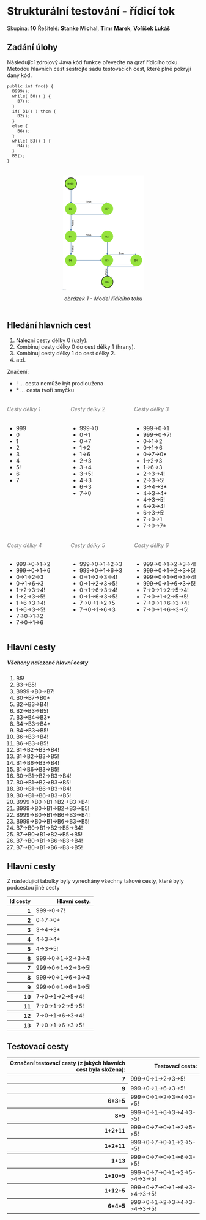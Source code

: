 <style>
h6 {
		color: #777777;
}
.labeled-img {
  text-align: center;
  padding: 20px;

}
.labeled-img .label {
  font-size: 100%;
  font-style: italic;
}
.labeled-img img {
  max-width: 50%;
  display: block;
  margin: 0px auto;
  margin-bottom: 1em;
}
.centered-box {
  margin: 0px auto;
}
</style>

<h1>Strukturální testování - řídicí tok</h1>
Skupina: <strong>10</strong>
Řešitelé: <strong>Stanke Michal</strong>, <strong>Timr Marek</strong>, <strong>Voříšek Lukáš</strong>

<h2>Zadání úlohy</h2>
<p>Následující zdrojový Java kód funkce převeďte na graf řídicího toku. Metodou
hlavních cest sestrojte sadu testovacích cest, které plně pokryjí daný kód.</p>

<pre style="font-size: .8em">
public int fnc() {
  B999();
  while( B0() ) {
    B7();
  }
  if( B1() ) then {
    B2();
  }
  else {
    B6();
  }
  while( B3() ) {
    B4();
  }
  B5();
}
</pre>

<div class="labeled-img">
  <img src="graph.png" style="max-height: 300px;" />
  <span class="label">obrázek 1 - Model řídícího toku</span>
</div>

<h2>Hledání hlavních cest</h2>
<p>
	<ol>
		<li>Nalezni cesty délky 0 (uzly).</li>
		<li>Kombinuj cesty délky 0 do cest délky 1 (hrany).</li>
		<li>Kombinuj cesty délky 1 do cest délky 2.</li>
		<li>atd.</li>
	</ol>
	Značení:
	<ul>
		<li>! ... cesta nemůže být prodloužena</li>
		<li>* ... cesta tvoří smyčku</li>
	</ul>
</p>

<div style="float: left; width: 33%; vertical-align: top;">
	<h6>Cesty délky 1</h6>
	<ul>  
		<li>999</li>
		<li>0</li>
		<li>1</li>
		<li>2</li>
		<li>3</li>
		<li>4</li>
		<li>5!</li>
		<li>6</li>
		<li>7</li>
	<ul>
</div>

<div style="float: left; width: 33%; vertical-align: top;">
	<h6>Cesty délky 2</h6>
	<ul>
		<li>999->0</li>
		<li>0->1</li>
		<li>0->7</li>
		<li>1->2</li>
		<li>1->6</li>
		<li>2->3</li>
		<li>3->4</li>
		<li>3->5!</li>
		<li>4->3</li>
		<li>6->3</li>
		<li>7->0</li>
	</ul>
</div>

<div style="float: left; width: 33%; vertical-align: top;">
	<h6>Cesty délky 3</h6>
	<ul>
		<li>999->0->1</li>
		<li>999->0->7!</li>
		<li>0->1->2</li>
		<li>0->1->6</li>
		<li>0->7->0*</li>
		<li>1->2->3</li>
		<li>1->6->3</li>
		<li>2->3->4!</li>
		<li>2->3->5!</li>
		<li>3->4->3*</li>
		<li>4->3->4*</li>
		<li>4->3->5!</li>
		<li>6->3->4!</li>
		<li>6->3->5!</li>
		<li>7->0->1</li>
		<li>7->0->7*</li>
	</ul>
</div>

<div style="float: left; width: 33%; vertical-align: top;">
	<h6>Cesty délky 4</h6>
	<ul>
		<li>999->0->1->2</li>
		<li>999->0->1->6</li>
		<li>0->1->2->3</li>
		<li>0->1->6->3</li>
		<li>1->2->3->4!</li>
		<li>1->2->3->5!</li>
		<li>1->6->3->4!</li>
		<li>1->6->3->5!</li>
		<li>7->0->1->2</li>
		<li>7->0->1->6</li>
	</ul>
</div>

<div style="float: left; width: 33%; vertical-align: top;">
	<h6>Cesty délky 5</h6>
	<ul>
		<li>999->0->1->2->3</li>
		<li>999->0->1->6->3</li>
		<li>0->1->2->3->4!</li>
		<li>0->1->2->3->5!</li>
		<li>0->1->6->3->4!</li>
		<li>0->1->6->3->5!</li>
		<li>7->0->1->2->5</li>
		<li>7->0->1->6->3</li>
	</ul>
</div>

<div style="float: left; width: 33%; vertical-align: top;">
	<h6>Cesty délky 6</h6>
	<ul>
		<li>999->0->1->2->3->4!</li>
		<li>999->0->1->2->3->5!</li>
		<li>999->0->1->6->3->4!</li>
		<li>999->0->1->6->3->5!</li>
		<li>7->0->1->2->5->4!</li>
		<li>7->0->1->2->5->5!</li>
		<li>7->0->1->6->3->4!</li>
		<li>7->0->1->6->3->5!</li>
	</ul>
</div>

<div style="clear: both;"></div>

<div class="page-break"></div>

<h2>Hlavní cesty</h2>
<h5>Všehcny nalezené hlavní cesty</h5>
<ol>
	<li>B5!</li>
	<li>B3->B5!</li>
	<li>B999->B0->B7!</li>
	<li>B0->B7->B0*</li>
	<li>B2->B3->B4!</li>
	<li>B2->B3->B5!</li>
	<li>B3->B4->B3*</li>
	<li>B4->B3->B4*</li>
	<li>B4->B3->B5!</li>
	<li>B6->B3->B4!</li>
	<li>B6->B3->B5!</li>
	<li>B1->B2->B3->B4!</li>
	<li>B1->B2->B3->B5!</li>
	<li>B1->B6->B3->B4!</li>
	<li>B1->B6->B3->B5!</li>
	<li>B0->B1->B2->B3->B4!</li>
	<li>B0->B1->B2->B3->B5!</li>
	<li>B0->B1->B6->B3->B4!</li>
	<li>B0->B1->B6->B3->B5!</li>
	<li>B999->B0->B1->B2->B3->B4!</li>
	<li>B999->B0->B1->B2->B3->B5!</li>
	<li>B999->B0->B1->B6->B3->B4!</li>
	<li>B999->B0->B1->B6->B3->B5!</li>
	<li>B7->B0->B1->B2->B5->B4!</li>
	<li>B7->B0->B1->B2->B5->B5!</li>
	<li>B7->B0->B1->B6->B3->B4!</li>
	<li>B7->B0->B1->B6->B3->B5!</li>
</ol>

<div class="page-break"></div>

<h2>Hlavní cesty</h2>
<p>Z následující tabulky byly vynechány všechny takové cesty, které byly podcestou jiné cesty</p>
<table style="margin:0px auto">
	<thead style="">
		<th style="text-align: right">Id cesty</th>
		<th style="text-align: right">Hlavní cesty:</th>
	</thead>
	<tr style="">
		<th style="text-align: right">1</th>
		<td style="text-align: left;">999->0->7!</td>
	</td>
	<tr style="">
		<th style="text-align: right">2</th>
		<td style="text-align: left;">0->7->0*</td>
	</td>
	<tr style="">
		<th style="text-align: right">3</th>
		<td style="text-align: left;">3->4->3*</td>
	</td>
	<tr style="">
		<th style="text-align: right">4</th>
		<td style="text-align: left;">4->3->4*</td>
	</td>
	<tr style="">
		<th style="text-align: right">5</th>
		<td style="text-align: left;">4->3->5!</td>
	</td>
	<tr style="">
		<th style="text-align: right">6</th>
		<td style="text-align: left;">999->0->1->2->3->4!</td>
	</td>
	<tr style="">
		<th style="text-align: right">7</th>
		<td style="text-align: left;">999->0->1->2->3->5!</td>
	</td>
	<tr style="">
		<th style="text-align: right">8</th>
		<td style="text-align: left;">999->0->1->6->3->4!</td>
	</td>
	<tr style="">
		<th style="text-align: right">9</th>
		<td style="text-align: left;">999->0->1->6->3->5!</td>
	</td>
	<tr style="">
		<th style="text-align: right">10</th>
		<td style="text-align: left;">7->0->1->2->5->4!</td>
	</td>
	<tr style="">
		<th style="text-align: right">11</th>
		<td style="text-align: left;">7->0->1->2->5->5!</td>
	</td>
	<tr style="">
		<th style="text-align: right">12</th>
		<td style="text-align: left;">7->0->1->6->3->4!</td>
	</td>
	<tr style="">
		<th style="text-align: right">13</th>
		<td style="text-align: left;">7->0->1->6->3->5!</td>
	</td>
</table>

<div class="page-break"></div>

<h2>Testovací cesty</h2>
<table style="margin:0px auto">
	<thead style="">
		<th style="text-align: right">Označení testovací cesty (z jakých hlavních cest byla složena):</th>
		<th style="text-align: right">Testovací cesta:</th>
	</thead>
	<tr style="">
		<th style="text-align: right">7</th>
		<td style="text-align: left;">999->0->1->2->3->5!</td>
	</td>
	<tr style="">
		<th style="text-align: right">9</th>
		<td style="text-align: left;">999->0->1->6->3->5!</td>
	</td>
	<tr style="">
		<th style="text-align: right">6+3+5</th>
		<td style="text-align: left;">999->0->1->2->3->4->3->5!</td>
	</td>
	<tr style="">
		<th style="text-align: right">8+5</th>
		<td style="text-align: left;">999->0->1->6->3->4->3->5!</td>
	</td>
	<tr style="">
		<th style="text-align: right">1+2+11</th>
		<td style="text-align: left;">999->0->7->0->1->2->5->5!</td>
	</td>
  <tr style="">
		<th style="text-align: right">1+2+11</th>
		<td style="text-align: left;">999->0->7->0->1->2->5->5!</td>
	</td>
	<tr style="">
		<th style="text-align: right">1+13</th>
		<td style="text-align: left;">999->0->7->0->1->6->3->5!</td>
	</td>
	<tr style="">
		<th style="text-align: right">1+10+5</th>
		<td style="text-align: left;">999->0->7->0->1->2->5->4->3->5!</td>
	</td>
	<tr style="">
		<th style="text-align: right">1+12+5</th>
		<td style="text-align: left;">999->0->7->0->1->6->3->4->3->5!</td>
	</td>
	<tr style="">
		<th style="text-align: right">6+4+5</th>
		<td style="text-align: left;">999->0->1->2->3->4->3->4->3->5!</td>
	</td>
</table>
